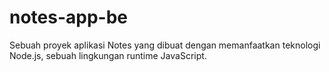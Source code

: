 # notes-app-be
Sebuah proyek aplikasi Notes yang dibuat dengan memanfaatkan teknologi Node.js, sebuah lingkungan runtime JavaScript.
